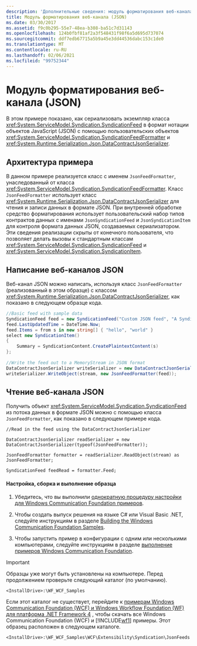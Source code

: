```yaml
---
description: 'Дополнительные сведения: модуль форматирования веб-канала (JSON)'
title: Модуль форматирования веб-канала (JSON)
ms.date: 03/30/2017
ms.assetid: f9c0b295-55e7-48ea-b308-ba51c7d31143
ms.openlocfilehash: 124b0fbf81af2a3f548431f98f6a5d695d737074
ms.sourcegitcommit: ddf7edb67715a5b9a45e3dd44536dabc153c1de0
ms.translationtype: MT
ms.contentlocale: ru-RU
ms.lasthandoff: 02/06/2021
ms.locfileid: "99752344"
---
```

# <a name="feed-formatter-json"></a>Модуль форматирования веб-канала (JSON)

В этом примере показано, как сериализовать экземпляр класса <xref:System.ServiceModel.Syndication.SyndicationFeed> в формат нотации объектов JavaScript (JSON) с помощью пользовательских объектов <xref:System.ServiceModel.Syndication.SyndicationFeedFormatter> и <xref:System.Runtime.Serialization.Json.DataContractJsonSerializer>.  
  
## <a name="architecture-of-the-sample"></a>Архитектура примера  

 В данном примере реализуется класс с именем `JsonFeedFormatter`, унаследованный от класса <xref:System.ServiceModel.Syndication.SyndicationFeedFormatter>. Класс `JsonFeedFormatter` использует класс <xref:System.Runtime.Serialization.Json.DataContractJsonSerializer> для чтения и записи данных в формате JSON. При внутренней обработке средство форматирования использует пользовательский набор типов контрактов данных с именами `JsonSyndicationFeed` и `JsonSyndicationItem` для контроля формата данных JSON, создаваемых сериализатором. Эти сведения реализации скрыты от конечного пользователя, что позволяет делать вызовы к стандартным классам <xref:System.ServiceModel.Syndication.SyndicationFeed> и <xref:System.ServiceModel.Syndication.SyndicationItem>.  
  
## <a name="writing-json-feeds"></a>Написание веб-каналов JSON  

 Веб-канал JSON можно написать, используя класс `JsonFeedFormatter` (реализованный в этом образце) с классом <xref:System.Runtime.Serialization.Json.DataContractJsonSerializer>, как показано в следующем образце кода.  
  
```csharp  
//Basic feed with sample data  
SyndicationFeed feed = new SyndicationFeed("Custom JSON feed", "A Syndication extensibility sample", null);  
feed.LastUpdatedTime = DateTime.Now;  
feed.Items = from s in new string[] { "hello", "world" }  
select new SyndicationItem()  
{  
    Summary = SyndicationContent.CreatePlaintextContent(s)  
};  
  
//Write the feed out to a MemoryStream in JSON format  
DataContractJsonSerializer writeSerializer = new DataContractJsonSerializer(typeof(JsonFeedFormatter));  
writeSerializer.WriteObject(stream, new JsonFeedFormatter(feed));  
```  
  
## <a name="reading-a-json-feed"></a>Чтение веб-канала JSON  

 Получить объект <xref:System.ServiceModel.Syndication.SyndicationFeed> из потока данных в формате JSON можно с помощью класса `JsonFeedFormatter`, как показано в следующем примере кода.  
  
 `//Read in the feed using the DataContractJsonSerializer`  
  
 `DataContractJsonSerializer readSerializer = new DataContractJsonSerializer(typeof(JsonFeedFormatter));`  
  
 `JsonFeedFormatter formatter = readSerializer.ReadObject(stream) as JsonFeedFormatter;`  
  
 `SyndicationFeed feedRead = formatter.Feed;`  
  
#### <a name="to-set-up-build-and-run-the-sample"></a>Настройка, сборка и выполнение образца  
  
1. Убедитесь, что вы выполнили [однократную процедуру настройки для Windows Communication Foundation примеров](one-time-setup-procedure-for-the-wcf-samples.md).  
  
2. Чтобы создать выпуск решения на языке C# или Visual Basic .NET, следуйте инструкциям в разделе [Building the Windows Communication Foundation Samples](building-the-samples.md).  
  
3. Чтобы запустить пример в конфигурации с одним или несколькими компьютерами, следуйте инструкциям в разделе [выполнение примеров Windows Communication Foundation](running-the-samples.md).  
  
> [!IMPORTANT]
> Образцы уже могут быть установлены на компьютере. Перед продолжением проверьте следующий каталог (по умолчанию).  
>
> `<InstallDrive>:\WF_WCF_Samples`  
>
> Если этот каталог не существует, перейдите к [примерам Windows Communication Foundation (WCF) и Windows Workflow Foundation (WF) для платформа .NET Framework 4](https://www.microsoft.com/download/details.aspx?id=21459) , чтобы скачать все Windows Communication Foundation (WCF) и [!INCLUDE[wf1](../../../../includes/wf1-md.md)] примеры. Этот образец расположен в следующем каталоге.  
>
> `<InstallDrive>:\WF_WCF_Samples\WCF\Extensibility\Syndication\JsonFeeds`  
